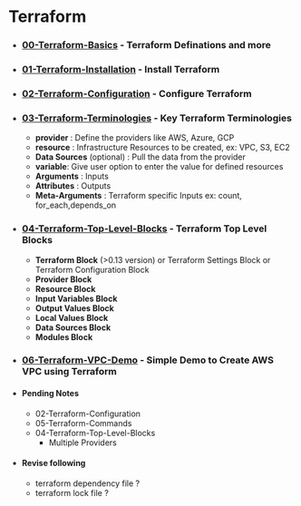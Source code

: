 # Terraform

- ### [00-Terraform-Basics](00-Terraform-Basics) - Terraform Definations and more
- ### [01-Terraform-Installation](01-Terraform-Installation) - Install Terraform

- ### [02-Terraform-Configuration](01-Terraform-Configuration) - Configure Terraform

- ### [03-Terraform-Terminologies](03-Terraform-Terminologies) - Key Terraform Terminologies
    - **provider** : Define the providers like AWS, Azure, GCP
    - **resource** : Infrastructure Resources to be created, ex: VPC, S3, EC2
    - **Data Sources** (optional) : Pull the data from the provider
    - **variable**: Give user option to enter the value for defined resources
    - **Arguments** : Inputs
    - **Attributes** : Outputs
    - **Meta-Arguments** : Terraform specific Inputs ex: count, for_each,depends_on

- ### [04-Terraform-Top-Level-Blocks](04-Terraform-Top-Level-Blocks) - Terraform Top Level Blocks
    - **Terraform Block** (>0.13 version) or Terraform Settings Block or Terraform Configuration Block 
    - **Provider Block**
    - **Resource Block**
    - **Input Variables Block**
    - **Output Values Block**
    - **Local Values Block**
    - **Data Sources Block**
    - **Modules Block**

- ### [06-Terraform-VPC-Demo](06-Terraform-VPC-Demo) - Simple Demo to Create AWS VPC using Terraform



- #### Pending Notes
    - 02-Terraform-Configuration
    - 05-Terraform-Commands
    - 04-Terraform-Top-Level-Blocks
        - Multiple Providers
    
- #### Revise following
    - terraform dependency file ?
    - terraform lock file ?
